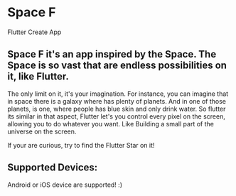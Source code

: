 # Space F

Flutter Create App

## Space F it's an app inspired by the Space. The Space is so vast that are endless possibilities on it, like Flutter.
The only limit on it, it's your imagination. For instance, you can imagine that in space there is a galaxy where has
plenty of planets. And in one of those planets, is one, where people has blue skin and only drink water. So flutter
its similar in that aspect, Flutter let's you control every pixel on the screen, allowing you to do whatever you want.
Like Building a small part of the universe on the screen.

If your are curious, try to find the Flutter Star on it!


## Supported Devices:

Android or iOS device are supported! :)
